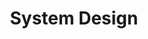---
title: "System Design"
description: "Best System Design blogs out there."
icon: "function"
draft: false
---